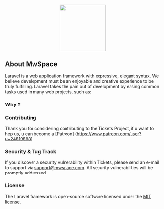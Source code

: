 <p align="center"><img src="https://avatars0.githubusercontent.com/u/29952045?s=460&v=4" width="150"></p>

## About MwSpace

Laravel is a web application framework with expressive, elegant syntax. We believe development must be an enjoyable and creative experience to be truly fulfilling. Laravel takes the pain out of development by easing common tasks used in many web projects, such as:

### Why ?

### Contributing

Thank you for considering contributing to the Tickets Project, if u want to hep us, u can become a [Patreon] (https://www.patreon.com/user?u=24519588)

### Security & Tug Track

If you discover a security vulnerability within Tickets, please send an e-mail to support via [support@mwspace.com](mailto:support@mwspace.com). All security vulnerabilities will be promptly addressed.

### License

The Laravel framework is open-source software licensed under the [MIT license](https://opensource.org/licenses/MIT).
